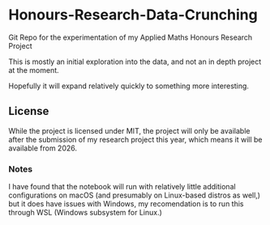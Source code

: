 # Honours-Research-Data-Crunching
Git Repo for the experimentation of my Applied Maths Honours Research Project

This is mostly an initial exploration into the data, and not an in depth project at the
moment.

Hopefully it will expand relatively quickly to something more interesting.


## License
While the project is licensed under MIT, the project will only be available after the 
submission of my research project this year, which means it will be available from 2026.

### Notes
I have found that the notebook will run with relatively little additional configurations on macOS (and presumably on Linux-based distros as well,) but it does have
issues with Windows, my recomendation is to run this through WSL (Windows subsystem for Linux.)

